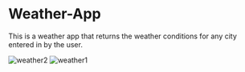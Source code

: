 # Weather-App

This is a weather app that returns the weather conditions for any city entered in by the user.

![weather2](https://user-images.githubusercontent.com/104631258/175916495-e7da9b0d-06a7-487d-81e1-b591f3147bdb.PNG)
![weather1](https://user-images.githubusercontent.com/104631258/175916521-603dd1d3-5b65-4cad-b87b-00a87fb0157a.PNG)
